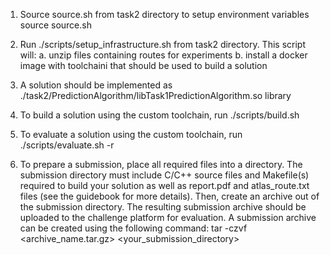 1. Source source.sh from task2 directory to setup environment variables
source source.sh

2. Run ./scripts/setup_infrastructure.sh from task2 directory. This script will:
  a. unzip files containing routes for experiments
  b. install a docker image with toolchaini that should be used to build a solution

3. A solution should be implemented as ./task2/PredictionAlgorithm/libTask1PredictionAlgorithm.so library 

4. To build a solution using the custom toolchain, run 
./scripts/build.sh

5. To evaluate a solution using the custom toolchain, run 
./scripts/evaluate.sh -r <your atlas route>

6. To prepare a submission, place all required files into a directory. 
The submission directory must include C/C++ source files and Makefile(s) required to build your solution as well as report.pdf and atlas_route.txt files (see the guidebook for more details). Then, create an archive out of the submission directory. The resulting submission archive should be uploaded to the challenge platform for evaluation. A submission archive can be created using the following command:
tar -czvf <archive_name.tar.gz> <your_submission_directory>

